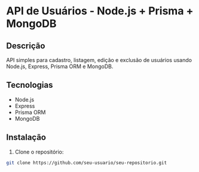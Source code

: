 # API de Usuários - Node.js + Prisma + MongoDB

## Descrição

API simples para cadastro, listagem, edição e exclusão de usuários usando Node.js, Express, Prisma ORM e MongoDB.

## Tecnologias

- Node.js
- Express
- Prisma ORM
- MongoDB

## Instalação

1. Clone o repositório:

```bash
git clone https://github.com/seu-usuario/seu-repositorio.git
```
